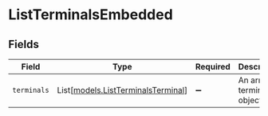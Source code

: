 # ListTerminalsEmbedded


## Fields

| Field                                                                    | Type                                                                     | Required                                                                 | Description                                                              |
| ------------------------------------------------------------------------ | ------------------------------------------------------------------------ | ------------------------------------------------------------------------ | ------------------------------------------------------------------------ |
| `terminals`                                                              | List[[models.ListTerminalsTerminal](../models/listterminalsterminal.md)] | :heavy_minus_sign:                                                       | An array of terminal objects.                                            |